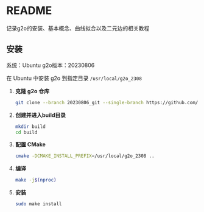# README

记录g2o的安装、基本概念、曲线拟合以及二元边的相关教程

## 安装

系统：Ubuntu
g2o版本：20230806

在 Ubuntu 中安装 g2o 到指定目录 `/usr/local/g2o_2308`

1. **克隆 g2o 仓库**

    ```bash
    git clone --branch 20230806_git --single-branch https://github.com/RainerKuemmerle/g2o.git
    ```

2. **创建并进入build目录**

   ```bash
   mkdir build
   cd build
   ```

3. **配置 CMake**

   ```bash
   cmake -DCMAKE_INSTALL_PREFIX=/usr/local/g2o_2308 ..
   ```

4. **编译**

   ```bash
   make -j$(nproc)
   ```

5. **安装**

   ```bash
   sudo make install
   ```
